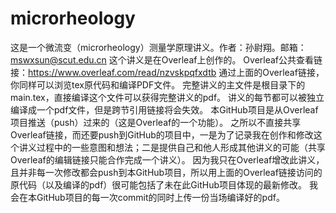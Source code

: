 # microrheology
这是一个微流变（microrheology）测量学原理讲义。作者：孙尉翔。邮箱：mswxsun@scut.edu.cn
这个讲义是在Overleaf上创作的。
Overleaf公共查看链接：https://www.overleaf.com/read/nzvskpqfxdtb
通过上面的Overleaf链接，你同样可以浏览tex原代码和编译PDF文件。
完整讲义的主文件是根目录下的main.tex，直接编译这个文件可以获得完整讲义的pdf。
讲义的每节都可以被独立编译成一个pdf文件，但是跨节引用链接将会失效。
本GitHub项目是从Overleaf项目推送（push）过来的（这是Overleaf的一个功能）。
之所以不直接共享Overleaf链接，而还要push到GitHub的项目中，一是为了记录我在创作和修改这个讲义过程中的一些意图和想法；二是提供自己和他人形成其他讲义的可能（共享Overleaf的编辑链接只能合作完成一个讲义）。
因为我只在Overleaf增改此讲义，且并非每一次修改都会push到本GitHub项目，所以用上面的Overleaf链接访问的原代码（以及编译的pdf）很可能包括了未在此GitHub项目体现的最新修改。
我会在本GitHub项目的每一次commit的同时上传一份当场编译好的pdf。
